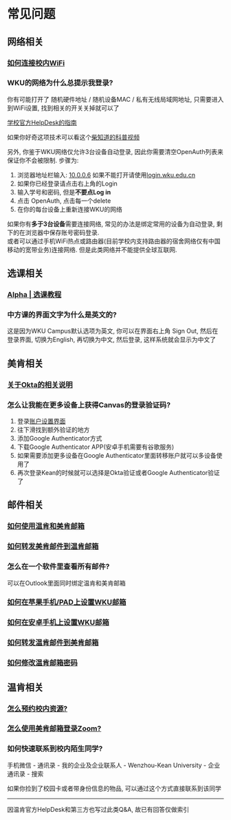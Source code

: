 # 常见问题

## 网络相关

### [如何连接校内WiFi](https://wku.kf5.com/hc/kb/article/1571383/?lang=zh_cn)

### WKU的网络为什么总提示我登录?

你有可能打开了 随机硬件地址 / 随机设备MAC / 私有无线局域网地址,  只需要进入到WiFi设置, 找到相关的开关关掉就可以了  

[学校官方HelpDesk的指南](https://wku.kf5.com/hc/kb/article/1424509/)

如果你好奇这项技术可以看这个[柴知道的科普视频](https://www.bilibili.com/video/BV1gt411L7DV/?share_source=copy_web&vd_source=00f5e74c5395223be70e39d15664e474) 

另外, 你鉴于WKU网络仅允许3台设备自动登录, 因此你需要清空OpenAuth列表来保证你不会被限制. 步骤为:   

1. 浏览器地址栏输入: <a href="http://10.0.0.6/" title="注意不要使用中文标点" target="_blank">10.0.0.6</a>  如果不能打开请使用<a href="http://login.wku.edu.cn/" title="注意不要使用中文标点" target="_blank">login.wku.edu.cn</a>  
2. 如果你已经登录请点击右上角的Login   
3. 输入学号和密码, 但是**不要点Log in**  
4. 点击 OpenAuth, 点击每一个delete  
5. 在你的每台设备上重新连接WKU的网络  

如果你有**多于3台设备**需要连接网络, 常见的办法是绑定常用的设备为自动登录, 剩下的在浏览器中保存账号密码登录.   
或者可以通过手机WiFi热点或路由器(目前学校内支持路由器的宿舍网络仅有中国移动的宽带业务)连接网络. 但是此类网络并不能提供全球互联网.

## 选课相关

### [Alpha | 选课教程](https://mp.weixin.qq.com/mp/appmsgalbum?__biz=MzIzNTI5MTA5OQ==&action=getalbum&album_id=2670708263776452610&subscene=159&subscene=178&scenenote=https%3A%2F%2Fmp.weixin.qq.com%2Fs%3F__biz%3DMzIzNTI5MTA5OQ%3D%3D%26mid%3D2652211432%26idx%3D1%26sn%3D63c910e3800edbf23fd4ed36f10f6260%26chksm%3Df308405cc47fc94ad522a892973a86d9e879f6d5ff56ed5215ea76ea20f64489bf388cc967e2%26scene%3D178%26cur_album_id%3D2670708263776452610%23rd&nolastread=1#wechat_redirect)

### 中方课的界面文字为什么是英文的?

这是因为WKU Campus默认选项为英文, 你可以在界面右上角 Sign Out, 然后在登录界面, 切换为English, 再切换为中文, 然后登录, 这样系统就会显示为中文了


## 美肯相关


### [关于Okta的相关说明](https://wku.kf5.com/hc/kb/article/1590491/)

### 怎么让我能在更多设备上获得Canvas的登录验证码?

1. 登录[账户设置界面](https://sso.kean.edu/enduser/settings)
2. 往下滑找到额外验证的地方
3. 添加Google Authenticator方式
4. 下载Google Authenticator APP(安卓手机需要有谷歌服务)
5. 如果需要添加更多设备在Google Authenticator里面转移账户就可以多设备使用了
6. 再次登录Kean的时候就可以选择是Okta验证或者Google Authenticator验证了

## 邮件相关

### [如何使用温肯和美肯邮箱](https://wku.kf5.com/hc/kb/article/1410376/)

### [如何转发美肯邮件到温肯邮箱](https://wku.kf5.com/hc/kb/article/1416410/)

### 怎么在一个软件里查看所有邮件?

可以在Outlook里面同时绑定温肯和美肯邮箱

### [如何在苹果手机/PAD上设置WKU邮箱](https://wku.kf5.com/hc/kb/article/1570726/)

### [如何在安卓手机上设置WKU邮箱](https://wku.kf5.com/hc/kb/article/1416408/)

### [如何转发温肯邮件到美肯邮箱](https://wku.kf5.com/hc/kb/article/1097265/)

### [如何修改温肯邮箱密码](https://wku.kf5.com/hc/kb/article/1622492/)

## 温肯相关

### [怎么预约校内资源?](https://wku.kf5.com/hc/kb/article/1413903/)

### [怎么使用美肯邮箱登录Zoom?](https://wku.kf5.com/hc/kb/article/1522325/)

### 如何快速联系到校内陌生同学?

手机微信 - 通讯录 - 我的企业及企业联系人 - Wenzhou-Kean University - 企业通讯录 - 搜索

如果你捡到了校园卡或者带身份信息的物品, 可以通过这个方式直接联系到该同学

---

因温肯官方HelpDesk和第三方也写过此类Q&A, 故已有回答仅做索引